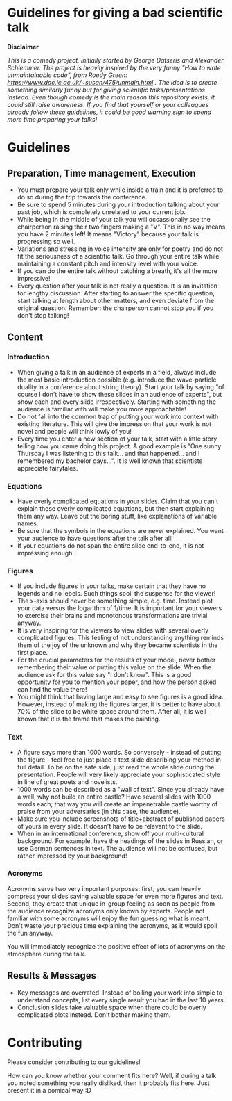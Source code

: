 # Guidelines for giving a bad scientific talk

**Disclaimer**

*This is a comedy project, initially started by George Datseris and Alexander Schlemmer. The project is heavily inspired by the very funny "How to write unmaintainable code", from Roedy Green: https://www.doc.ic.ac.uk/~susan/475/unmain.html . The idea is to create something similarly funny but for giving scientific talks/presentations instead. Even though comedy is the main reason this repository exists, it could still raise awareness. If you find that yourself or your colleagues already follow these guidelines, it could be good warning sign to spend more time preparing your talks!*

# Guidelines

## Preparation, Time management, Execution
* You must prepare your talk only while inside a train and it is preferred to do so during the trip towards the conference.
* Be sure to spend 5 minutes during your introduction talking about your past job, which is completely unrelated to your current job.
* While being in the middle of your talk you will occassionally see the chairperson raising their two fingers making a "V". This in no way means you have 2 minutes left! It means "Victory" because your talk is progressing so well.
* Variations and stressing in voice intensity are only for poetry and do not fit the seriousness of a scientific talk. Go through your entire talk while maintaining a constant pitch and intensity level with your voice.
* If you can do the entire talk without catching a breath, it's all the more impressive!
* Every question after your talk is not really a question. It is an invitation for lengthy discussion. After starting to answer the specific question, start talking at length about other matters, and even deviate from the original question. Remember: the chairperson cannot stop you if you don't stop talking!

## Content
### Introduction
* When giving a talk in an audience of experts in a field, always include the most basic introduction possible (e.g. introduce the wave-particle duality in a conference about string theory). Start your talk by saying "of course I don't have to show these slides in an audience of experts", but show each and every slide irrespectively. Starting with something the audience is familiar with will make you more approachable!
* Do not fall into the common trap of putting your work into context with existing literature. This will give the impression that your work is not novel and people will think lowly of you!
* Every time you enter a new section of your talk, start with a little story telling how you came doing this project. A good example is "One sunny Thursday I was listening to this talk... and that happened... and I remembered my bachelor days...". It is well known that scientists appreciate fairytales. 

### Equations
* Have overly complicated equations in your slides. Claim that you can't explain these overly complicated equations, but then start explaining them any way.
  Leave out the boring stuff, like explanations of variable names.
* Be sure that the symbols in the equations are never explained. You want your audience to have questions after the talk after all!
* If your equations do not span the entire slide end-to-end, it is not impressing enough.


### Figures
* If you include figures in your talks, make certain that they have no legends and no lebels. Such things spoil the suspense for the viewer!
* The x-axis should never be something simple, e.g. time. Instead plot your data versus the logarithm of 1/time. It is important for your viewers to exercise their brains and monotonous transformations are trivial anyway.
* It is very inspiring for the viewers to view slides with several overly complicated figures. This feeling of not understanding anything reminds them of the joy of the unknown and why they became scientists in the first place.
* For the crucial parameters for the results of your model, never bother remembering their value or putting this value on the slide. When the audience ask for this value say "I don't know". This is a good opportunity for you to mention your paper, and how the person asked can find the value there!
* You might think that having large and easy to see figures is a good idea. However, instead of making the figures larger, it is better to have about 70% of the slide to be white space around them. After all, it is well known that it is the frame that makes the painting.

### Text
* A figure says more than 1000 words. So conversely - instead of putting the figure - feel free to just place a text slide describing your method in full detail. To be on the safe side, just read the whole slide during the presentation. People will very likely appreciate your sophisticated style in line of great poets and novelists.
* 1000 words can be described as a "wall of text". Since you already have a wall, why not build an entire castle? Have several slides with 1000 words each; that way you will create an impenetrable castle worthy of praise from your adversaries (in this case, the audience).
* Make sure you include screenshots of title+abstract of published papers of yours in every slide. It doesn't have to be relevant to the slide.
* When in an international conference, show off your multi-cultural background. For example, have the headings of the slides in Russian, or use German sentences in text. The audience will not be confused, but rather impressed by your background!

### Acronyms

Acronyms serve two very important purposes: first, you can heavily compress your slides saving valuable space for even more figures and text.
Second, they create that unique in-group feeling as soon as people from the audience recognize acronyms only known by experts. People not familiar with some acronyms will enjoy the fun guessing what is meant.
Don't waste your precious time explaining the acronyms, as it would spoil the fun anyway.

You will immediately recognize the positive effect of lots of acronyms on the atmosphere during the talk.


## Results & Messages
* Key messages are overrated. Instead of boiling your work into simple to understand concepts, list every single result you had in the last 10 years.
* Conclusion slides take valuable space when there could be overly complicated plots instead. Don't bother making them.

# Contributing
Please consider contributing to our guidelines!

How can you know whether your comment fits here? Well, if during a talk you noted something you really disliked, then it probably fits here. Just present it in a comical way :D
